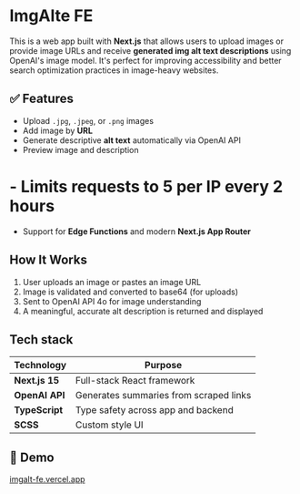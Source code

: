 # ImgAlte FE

This is a web app built with **Next.js** that allows users to upload images or provide image URLs and receive **generated img alt text descriptions** 
using OpenAI's image model. It's perfect for improving accessibility and better search optimization practices in image-heavy websites.

## ✅ Features

- Upload `.jpg`, `.jpeg`, or `.png` images
- Add image by **URL**
- Generate descriptive **alt text** automatically via OpenAI API
- Preview image and description
# - Limits requests to **5 per IP every 2 hours**
- Support for **Edge Functions** and modern **Next.js App Router**

## How It Works

1. User uploads an image or pastes an image URL
2. Image is validated and converted to base64 (for uploads)
3. Sent to OpenAI API 4o for image understanding
4. A meaningful, accurate alt description is returned and displayed

## Tech stack

| Technology    | Purpose                               |
|---------------|----------------------------------------|
| **Next.js 15**| Full-stack React framework             |
| **OpenAI API**| Generates summaries from scraped links |
| **TypeScript**| Type safety across app and backend     |
| **SCSS**      | Custom style UI                        |


## 📸 Demo

[imgalt-fe.vercel.app](https://imgalt-fe.vercel.app/)
  

